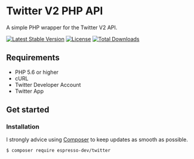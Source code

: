 # Twitter V2 PHP API

A simple PHP wrapper for the Twitter V2 API.

[![Latest Stable Version](http://img.shields.io/packagist/v/espresso-dev/twitter.svg?style=flat)](https://packagist.org/packages/espresso-dev/twitter)
[![License](https://img.shields.io/packagist/l/espresso-dev/twitter.svg?style=flat)](https://packagist.org/packages/espresso-dev/twitter)
[![Total Downloads](http://img.shields.io/packagist/dt/espresso-dev/twitter.svg?style=flat)](https://packagist.org/packages/espresso-dev/twitter)

## Requirements

- PHP 5.6 or higher
- cURL
- Twitter Developer Account
- Twitter App

## Get started

### Installation

I strongly advice using [Composer](https://getcomposer.org) to keep updates as smooth as possible.

```
$ composer require espresso-dev/twitter
```